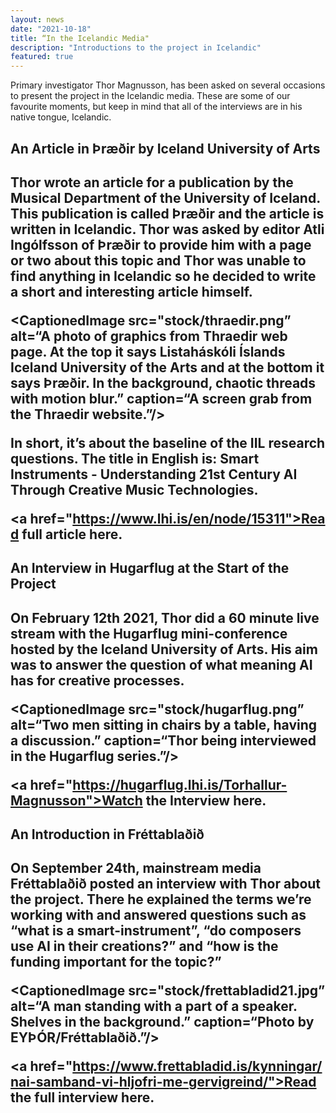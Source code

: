 ```yaml
---
layout: news
date: "2021-10-18"
title: “In the Icelandic Media"
description: "Introductions to the project in Icelandic"
featured: true
---
```


Primary investigator Thor Magnusson, has been asked on several occasions to present the project in the Icelandic media. These are some of our favourite moments, but keep in mind that all of the interviews are in his native tongue, Icelandic. 

<h2>An Article in Þræðir by Iceland University of Arts <h2/>

Thor wrote an article for a publication by the Musical Department of the University of Iceland. This publication is called Þræðir and the article is written in Icelandic. Thor was asked by editor Atli Ingólfsson of Þræðir to provide him with a page or two about this topic and Thor was unable to find anything in Icelandic so he decided to write a short and interesting article himself.

<CaptionedImage
  src="stock/thraedir.png”
  alt=“A photo of graphics from Thraedir web page. At the top it says Listaháskóli Íslands Iceland University of the Arts and at the bottom it says Þræðir. In the background, chaotic threads with motion blur.”
  caption=“A screen grab from the Thraedir website.”/>

In short, it’s about the baseline of the IIL research questions. The title in English is: Smart Instruments - Understanding 21st Century AI Through Creative Music Technologies. 

<a href="https://www.lhi.is/en/node/15311">Read full article here. </a>

<h2>An Interview in Hugarflug at the Start of the Project <h2/>

On February 12th 2021, Thor did a 60 minute live stream with the Hugarflug mini-conference hosted by the Iceland University of Arts. His aim was to answer the question of what meaning AI has for creative processes. 

<CaptionedImage
  src="stock/hugarflug.png”
  alt=“Two men sitting in chairs by a table, having a discussion.”
  caption=“Thor being interviewed in the Hugarflug series.”/>

<a href="https://hugarflug.lhi.is/Torhallur-Magnusson">Watch the Interview here. </a>

<h2>An Introduction in Fréttablaðið <h2/>

On September 24th, mainstream media Fréttablaðið posted an interview with Thor about the project. There he explained the terms we’re working with and answered questions such as “what is a smart-instrument”, “do composers use AI in their creations?” and “how is the funding important for the topic?”

<CaptionedImage
  src="stock/frettabladid21.jpg”
  alt=“A man standing with a part of a speaker. Shelves in the background.”
  caption=“Photo by EYÞÓR/Fréttablaðið.”/>

<a href="https://www.frettabladid.is/kynningar/nai-samband-vi-hljofri-me-gervigreind/">Read the full interview here. </a>
